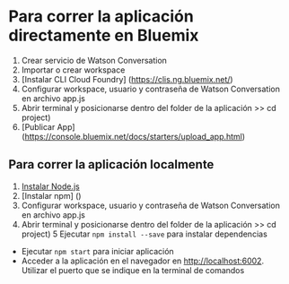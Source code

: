 # Para correr la aplicación directamente en Bluemix

1. Crear servicio de Watson Conversation
2. Importar o crear workspace
3. [Instalar CLI Cloud Foundry] (https://clis.ng.bluemix.net/)
4. Configurar workspace, usuario y contraseña de Watson Conversation en archivo app.js
5. Abrir terminal y posicionarse dentro del folder de la aplicación >> cd project)
6. [Publicar App] (https://console.bluemix.net/docs/starters/upload_app.html)

## Para correr la aplicación localmente

1. [Instalar Node.js](https://nodejs.org/en/download/)
2. [Instalar npm] ()
3. Configurar workspace, usuario y contraseña de Watson Conversation en archivo app.js
4. Abrir terminal y posicionarse dentro del folder de la aplicación >> cd project)
5 Ejecutar `npm install --save` para instalar dependencias
+ Ejecutar `npm start` para iniciar aplicación
+ Acceder a la aplicación en el navegador en <http://localhost:6002>. Utilizar el puerto que se indique en la terminal de comandos